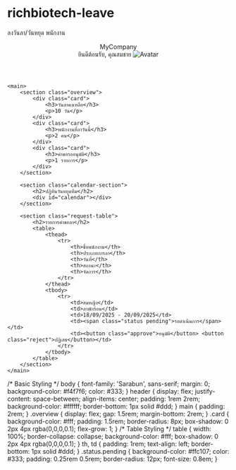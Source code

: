# richbiotech-leave
ลงวันลา/วันหยุด พนักงาน
<!DOCTYPE html>
<html lang="th">
<head>
    <meta charset="UTF-8">
    <meta name="viewport" content="width=device-width, initial-scale=1.0">
    <title>ระบบลงวันหยุดพนักงาน</title>
    <link rel="stylesheet" href="style.css">
</head>
<body>
    <header>
        <div class="logo">MyCompany</div>
        <div class="user-profile">
            <span>ยินดีต้อนรับ, คุณสมชาย</span>
            <img src="avatar.png" alt="Avatar">
        </div>
    </header>

    <main>
        <section class="overview">
            <div class="card">
                <h3>วันลาคงเหลือ</h3>
                <p>10 วัน</p>
            </div>
            <div class="card">
                <h3>พนักงานที่ลาวันนี้</h3>
                <p>2 คน</p>
            </div>
            <div class="card">
                <h3>คำขอรออนุมัติ</h3>
                <p>1 รายการ</p>
            </div>
        </section>

        <section class="calendar-section">
            <h2>ปฏิทินวันหยุดทีม</h2>
            <div id="calendar"></div>
        </section>
        
        <section class="request-table">
            <h2>รายการคำขอลา</h2>
            <table>
                <thead>
                    <tr>
                        <th>ชื่อพนักงาน</th>
                        <th>ประเภทการลา</th>
                        <th>วันที่</th>
                        <th>สถานะ</th>
                        <th>จัดการ</th>
                    </tr>
                </thead>
                <tbody>
                    <tr>
                        <td>สมหญิง</td>
                        <td>ลาพักร้อน</td>
                        <td>18/09/2025 - 20/09/2025</td>
                        <td><span class="status pending">รอดำเนินการ</span></td>
                        <td><button class="approve">อนุมัติ</button> <button class="reject">ปฏิเสธ</button></td>
                    </tr>
                </tbody>
            </table>
        </section>
    </main>
</body>
</html>
/* Basic Styling */
body {
    font-family: 'Sarabun', sans-serif;
    margin: 0;
    background-color: #f4f7f6;
    color: #333;
}
header {
    display: flex;
    justify-content: space-between;
    align-items: center;
    padding: 1rem 2rem;
    background-color: #ffffff;
    border-bottom: 1px solid #ddd;
}
main {
    padding: 2rem;
}
.overview {
    display: flex;
    gap: 1.5rem;
    margin-bottom: 2rem;
}
.card {
    background-color: #fff;
    padding: 1.5rem;
    border-radius: 8px;
    box-shadow: 0 2px 4px rgba(0,0,0,0.1);
    flex-grow: 1;
}
/* Table Styling */
table {
    width: 100%;
    border-collapse: collapse;
    background-color: #fff;
    box-shadow: 0 2px 4px rgba(0,0,0,0.1);
}
th, td {
    padding: 1rem;
    text-align: left;
    border-bottom: 1px solid #ddd;
}
.status.pending {
    background-color: #ffc107;
    color: #333;
    padding: 0.25rem 0.5rem;
    border-radius: 12px;
    font-size: 0.8em;
}
